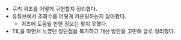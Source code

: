 - 쿠키 퀴즈를 어떻게 구현할지 정리했다.
- 유튜브에서 조회수를 어떻게 카운팅하는지 알아봤다.
  + 퀴즈에 도움될 만한 정보는 찾지 못했다.
- TIL을 하면서 느꼈던 장단점을 복기하고 개선 방안을 고민해 글로 정리했다.
